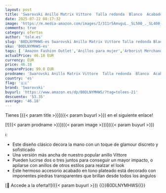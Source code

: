 ```yaml
---
layout: post
title: 'Swarovski Anillo Matrix Vittore  Talla redonda  Blanco  Acabado en tono plateado'
date: 2025-07-22 08:17:32
image: 'https://m.media-amazon.com/images/I/311r5AmvguL._SL500_._SL400_.jpg'
comments: true
category: ofertas
author: 'tole.es'
slug: 'B0DLNYMHWS-es Swarovski Anillo Matrix Vittore Talla redonda Blanco...'
sku: 'B0DLNYMHWS-es'
tags: [ 'Amazon Fashion Outlet','Anillos para mujer','Arborist Merchandising Root','Boutique para mujer','Jewelry','Joyería para mujer','Moda','Moda Mujer','Premium Brands','Premium Brands Mujer','Premium Collection (1)','Self Service','Special Features Stores','Top Brands Fashion Selection','c8538d25-3af9-48d3-aeff-5f3ce5572a36_0','c8538d25-3af9-48d3-aeff-5f3ce5572a36_1501','c8538d25-3af9-48d3-aeff-5f3ce5572a36_1801','c8538d25-3af9-48d3-aeff-5f3ce5572a36_2101','c8538d25-3af9-48d3-aeff-5f3ce5572a36_2801','c8538d25-3af9-48d3-aeff-5f3ce5572a36_9601','swarovski','🇪🇸', ]
actualPrice: 46.18 EUR
currency: EUR
price: 46.18
comparePrice: 99.0 EUR
prodname: 'Swarovski Anillo Matrix Vittore  Talla redonda  Blanco  Acabado en tono plateado'
country: 'es'
flag: '🇪🇸'
brand: 'Swarovski'
buyurl: 'https://www.amazon.es/dp/B0DLNYMHWS/?tag=tolees-21'
descuento: '53.35'
average: '46.18'
---
```


Tienes [{{< param title >}}]({{< param buyurl >}}) en el siguiente enlace!

[![{{< param prodname >}}]({{< param image >}})]({{< param buyurl >}})

ℹ️:

- Este diseño clásico decora la mano con un toque de glamour discreto y sofisticado
- Una versión más ancha de nuestro popular anillo Vittore
- Pueden lucirse dos o tres juntos para conseguir un mayor impacto, o apilarse con anillos de otros estilos para realzar el look
- Este hermoso accesorio acabado en tono plateado está decorado con imponentes piedras transparentes que brillan desde todos los ángulos

[🛒 Accede a la oferta!!]({{< param buyurl >}})
{{<world>}}B0DLNYMHWS{{</world>}}

